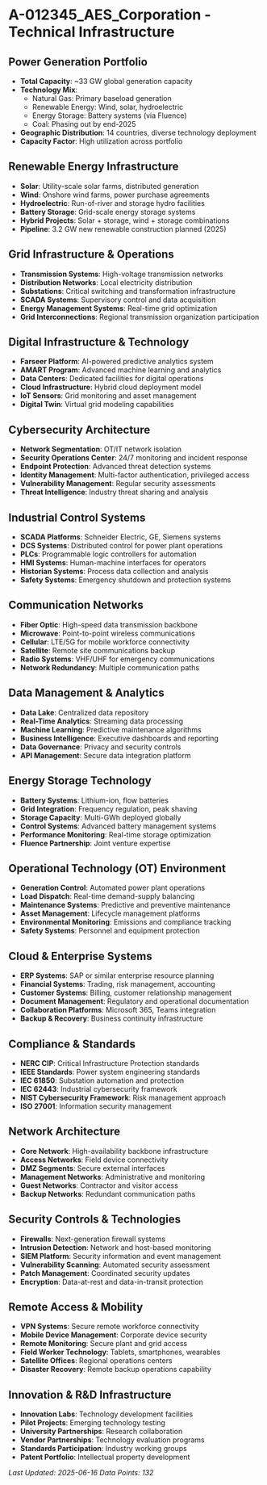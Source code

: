 # A-012345_AES_Corporation - Technical Infrastructure

## Power Generation Portfolio
- **Total Capacity**: ~33 GW global generation capacity
- **Technology Mix**:
  - Natural Gas: Primary baseload generation
  - Renewable Energy: Wind, solar, hydroelectric
  - Energy Storage: Battery systems (via Fluence)
  - Coal: Phasing out by end-2025
- **Geographic Distribution**: 14 countries, diverse technology deployment
- **Capacity Factor**: High utilization across portfolio

## Renewable Energy Infrastructure
- **Solar**: Utility-scale solar farms, distributed generation
- **Wind**: Onshore wind farms, power purchase agreements
- **Hydroelectric**: Run-of-river and storage hydro facilities
- **Battery Storage**: Grid-scale energy storage systems
- **Hybrid Projects**: Solar + storage, wind + storage combinations
- **Pipeline**: 3.2 GW new renewable construction planned (2025)

## Grid Infrastructure & Operations
- **Transmission Systems**: High-voltage transmission networks
- **Distribution Networks**: Local electricity distribution
- **Substations**: Critical switching and transformation infrastructure
- **SCADA Systems**: Supervisory control and data acquisition
- **Energy Management Systems**: Real-time grid optimization
- **Grid Interconnections**: Regional transmission organization participation

## Digital Infrastructure & Technology
- **Farseer Platform**: AI-powered predictive analytics system
- **AMART Program**: Advanced machine learning and analytics
- **Data Centers**: Dedicated facilities for digital operations
- **Cloud Infrastructure**: Hybrid cloud deployment model
- **IoT Sensors**: Grid monitoring and asset management
- **Digital Twin**: Virtual grid modeling capabilities

## Cybersecurity Architecture
- **Network Segmentation**: OT/IT network isolation
- **Security Operations Center**: 24/7 monitoring and incident response
- **Endpoint Protection**: Advanced threat detection systems
- **Identity Management**: Multi-factor authentication, privileged access
- **Vulnerability Management**: Regular security assessments
- **Threat Intelligence**: Industry threat sharing and analysis

## Industrial Control Systems
- **SCADA Platforms**: Schneider Electric, GE, Siemens systems
- **DCS Systems**: Distributed control for power plant operations
- **PLCs**: Programmable logic controllers for automation
- **HMI Systems**: Human-machine interfaces for operators
- **Historian Systems**: Process data collection and analysis
- **Safety Systems**: Emergency shutdown and protection systems

## Communication Networks
- **Fiber Optic**: High-speed data transmission backbone
- **Microwave**: Point-to-point wireless communications
- **Cellular**: LTE/5G for mobile workforce connectivity
- **Satellite**: Remote site communications backup
- **Radio Systems**: VHF/UHF for emergency communications
- **Network Redundancy**: Multiple communication paths

## Data Management & Analytics
- **Data Lake**: Centralized data repository
- **Real-Time Analytics**: Streaming data processing
- **Machine Learning**: Predictive maintenance algorithms
- **Business Intelligence**: Executive dashboards and reporting
- **Data Governance**: Privacy and security controls
- **API Management**: Secure data integration platform

## Energy Storage Technology
- **Battery Systems**: Lithium-ion, flow batteries
- **Grid Integration**: Frequency regulation, peak shaving
- **Storage Capacity**: Multi-GWh deployed globally
- **Control Systems**: Advanced battery management systems
- **Performance Monitoring**: Real-time storage optimization
- **Fluence Partnership**: Joint venture expertise

## Operational Technology (OT) Environment
- **Generation Control**: Automated power plant operations
- **Load Dispatch**: Real-time demand-supply balancing
- **Maintenance Systems**: Predictive and preventive maintenance
- **Asset Management**: Lifecycle management platforms
- **Environmental Monitoring**: Emissions and compliance tracking
- **Safety Systems**: Personnel and equipment protection

## Cloud & Enterprise Systems
- **ERP Systems**: SAP or similar enterprise resource planning
- **Financial Systems**: Trading, risk management, accounting
- **Customer Systems**: Billing, customer relationship management
- **Document Management**: Regulatory and operational documentation
- **Collaboration Platforms**: Microsoft 365, Teams integration
- **Backup & Recovery**: Business continuity infrastructure

## Compliance & Standards
- **NERC CIP**: Critical Infrastructure Protection standards
- **IEEE Standards**: Power system engineering standards
- **IEC 61850**: Substation automation and protection
- **IEC 62443**: Industrial cybersecurity framework
- **NIST Cybersecurity Framework**: Risk management approach
- **ISO 27001**: Information security management

## Network Architecture
- **Core Network**: High-availability backbone infrastructure
- **Access Networks**: Field device connectivity
- **DMZ Segments**: Secure external interfaces
- **Management Networks**: Administrative and monitoring
- **Guest Networks**: Contractor and visitor access
- **Backup Networks**: Redundant communication paths

## Security Controls & Technologies
- **Firewalls**: Next-generation firewall systems
- **Intrusion Detection**: Network and host-based monitoring
- **SIEM Platform**: Security information and event management
- **Vulnerability Scanning**: Automated security assessment
- **Patch Management**: Coordinated security updates
- **Encryption**: Data-at-rest and data-in-transit protection

## Remote Access & Mobility
- **VPN Systems**: Secure remote workforce connectivity
- **Mobile Device Management**: Corporate device security
- **Remote Monitoring**: Secure plant and grid access
- **Field Worker Technology**: Tablets, smartphones, wearables
- **Satellite Offices**: Regional operations centers
- **Disaster Recovery**: Remote backup operations capability

## Innovation & R&D Infrastructure
- **Innovation Labs**: Technology development facilities
- **Pilot Projects**: Emerging technology testing
- **University Partnerships**: Research collaboration
- **Vendor Partnerships**: Technology evaluation programs
- **Standards Participation**: Industry working groups
- **Patent Portfolio**: Intellectual property development

*Last Updated: 2025-06-16*
*Data Points: 132*